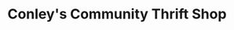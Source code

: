 ---
title: "Conley's Community Thrift Shop"
url: /lewes/conleys-community-thrift-shop/
shop: Gebrauchtwaren
---